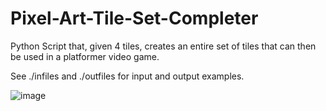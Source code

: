 # Pixel-Art-Tile-Set-Completer
Python Script that, given 4 tiles, creates an entire set of tiles that can then be used in a platformer video game.

See ./infiles and ./outfiles for input and output examples. 

![image](https://user-images.githubusercontent.com/50144777/195236653-f63cdc88-34cf-46cd-a44e-f6b2a092eff2.png)

